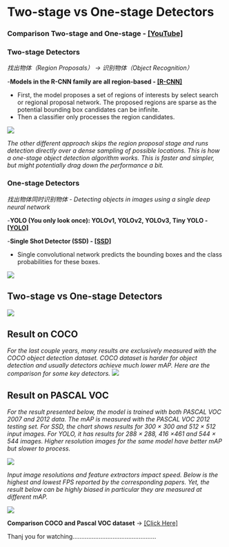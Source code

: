 # Two-stage vs One-stage Detectors
### Comparison Two-stage and One-stage - [[YouTube]](https://www.youtube.com/watch?v=V4P_ptn2FF4)

### Two-stage Detectors
*找出物体（Region Proposals） -> 识别物体（Object Recognition）*

-__Models in the R-CNN family are all region-based - [[R-CNN]]()__
* First, the model proposes a set of regions of interests by select search or regional proposal network. The proposed regions are sparse as the potential bounding box candidates can be infinite. 
* Then a classifier only processes the region candidates.

        
![](https://github.com/yehengchen/ObjectDetection/blob/master/img/two_stage.png)

*The other different approach skips the region proposal stage and runs detection directly over a dense sampling of possible locations. This is how a one-stage object detection algorithm works. This is faster and simpler, but might potentially drag down the performance a bit.*

### One-stage Detectors
*找出物体同时识别物体 - Detecting objects in images using a single deep neural network*

-__YOLO (You only look once): YOLOv1, YOLOv2, YOLOv3, Tiny YOLO - [[YOLO]](https://github.com/yehengchen/ObjectDetection/blob/master/OneStage/yolo/yolo.md)__

-__Single Shot Detector (SSD) - [[SSD]]()__

* Single convolutional network predicts the bounding boxes and the class probabilities for these boxes.

![](https://github.com/yehengchen/ObjectDetection/blob/master/img/one_stage.png)

## Two-stage vs One-stage Detectors
![](https://github.com/yehengchen/ObjectDetection/blob/master/img/yolo_vs_rcnn.png)

## Result on COCO
*For the last couple years, many results are exclusively measured with the COCO object detection dataset. COCO dataset is _harder_ for object detection and usually detectors achieve much lower mAP. Here are the comparison for some key detectors.*
![](https://github.com/yehengchen/ObjectDetection/blob/master/img/COCO%20object%20detection%20dataset.jpeg)

## Result on PASCAL VOC
*For the result presented below, the model is trained with both PASCAL VOC 2007 and 2012 data. The mAP is measured with the PASCAL VOC 2012 testing set. For SSD, the chart shows results for 300 × 300 and 512 × 512 input images. For YOLO, it has results for 288 × 288, 416 ×461 and 544 × 544 images. Higher resolution images for the same model have better mAP but slower to process.*

![](https://github.com/yehengchen/ObjectDetection/blob/master/img/PASCAL%20VOC%202007%20and%202012%20data.png)

*Input image resolutions and feature extractors impact speed. Below is the highest and lowest FPS reported by the corresponding papers. Yet, the result below can be highly biased in particular they are measured at different mAP.*

![](https://github.com/yehengchen/ObjectDetection/blob/master/img/PASCAL%20VOC%202007%20and%202012%20data%20FPS.png)

__Comparison COCO and Pascal VOC dataset__ -> [[Click Here]](https://github.com/yehengchen/ObjectDetection/blob/master/COCO%20and%20Pascal%20VOC.md)



Thanj you for watching................................................
